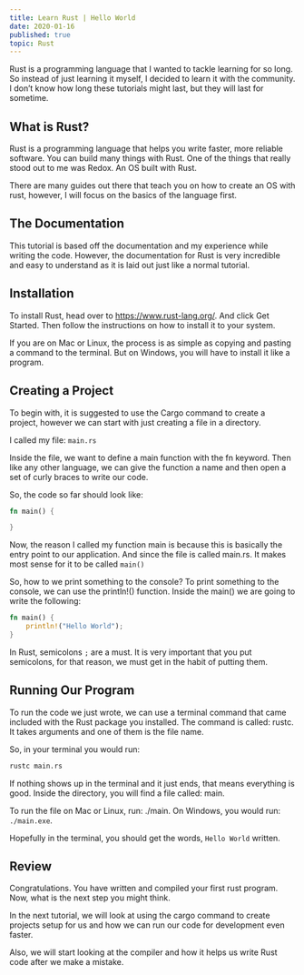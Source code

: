 ```yaml
---
title: Learn Rust | Hello World
date: 2020-01-16
published: true
topic: Rust
---
```


Rust is a programming language that I wanted to tackle learning for so long. So instead of just learning it myself, I decided to learn it with the community. I don’t know how long these tutorials might last, but they will last for sometime.

## What is Rust?

Rust is a programming language that helps you write faster, more reliable software. You can build many things with Rust. One of the things that really stood out to me was Redox. An OS built with Rust.

There are many guides out there that teach you on how to create an OS with rust, however, I will focus on the basics of the language first.

## The Documentation

This tutorial is based off the documentation and my experience while writing the code. However, the documentation for Rust is very incredible and easy to understand as it is laid out just like a normal tutorial.

## Installation

To install Rust, head over to https://www.rust-lang.org/. And click Get Started. Then follow the instructions on how to install it to your system.

If you are on Mac or Linux, the process is as simple as copying and pasting a command to the terminal. But on Windows, you will have to install it like a program.

## Creating a Project

To begin with, it is suggested to use the Cargo command to create a project, however we can start with just creating a file in a directory.

I called my file: `main.rs`

Inside the file, we want to define a main function with the fn keyword. Then like any other language, we can give the function a name and then open a set of curly braces to write our code.

So, the code so far should look like:

```rust
fn main() {

}
```

Now, the reason I called my function main is because this is basically the entry point to our application. And since the file is called main.rs. It makes most sense for it to be called `main()`

So, how to we print something to the console? To print something to the console, we can use the println!() function. Inside the main() we are going to write the following:

```rs
fn main() {
    println!("Hello World");
}
```

In Rust, semicolons `;` are a must. It is very important that you put semicolons, for that reason, we must get in the habit of putting them.

## Running Our Program

To run the code we just wrote, we can use a terminal command that came included with the Rust package you installed. The command is called: rustc. It takes arguments and one of them is the file name.

So, in your terminal you would run:

```bash
rustc main.rs
```

If nothing shows up in the terminal and it just ends, that means everything is good. Inside the directory, you will find a file called: main.

To run the file on Mac or Linux, run: ./main. On Windows, you would run: `./main.exe`.

Hopefully in the terminal, you should get the words, `Hello World` written.

## Review

Congratulations. You have written and compiled your first rust program. Now, what is the next step you might think.

In the next tutorial, we will look at using the cargo command to create projects setup for us and how we can run our code for development even faster.

Also, we will start looking at the compiler and how it helps us write Rust code after we make a mistake.

